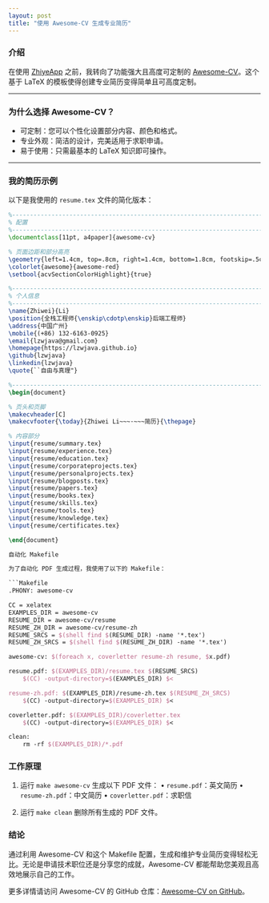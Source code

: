```yaml
---
layout: post  
title: "使用 Awesome-CV 生成专业简历"  
---
```


### 介绍  

在使用 [ZhiyeApp](https://www.zhiyeapp.com) 之前，我转向了功能强大且高度可定制的 [Awesome-CV](https://github.com/posquit0/Awesome-CV)。这个基于 LaTeX 的模板使得创建专业简历变得简单且可高度定制。

---

### 为什么选择 Awesome-CV？  
- 可定制：您可以个性化设置部分内容、颜色和格式。  
- 专业外观：简洁的设计，完美适用于求职申请。  
- 易于使用：只需最基本的 LaTeX 知识即可操作。  

---

### 我的简历示例  

以下是我使用的 `resume.tex` 文件的简化版本：

```latex
%-------------------------------------------------------------------------------
% 配置
%-------------------------------------------------------------------------------
\documentclass[11pt, a4paper]{awesome-cv}

% 页面边距和部分高亮
\geometry{left=1.4cm, top=.8cm, right=1.4cm, bottom=1.8cm, footskip=.5cm}
\colorlet{awesome}{awesome-red}
\setbool{acvSectionColorHighlight}{true}

%-------------------------------------------------------------------------------
% 个人信息
%-------------------------------------------------------------------------------
\name{Zhiwei}{Li}
\position{全栈工程师{\enskip\cdotp\enskip}后端工程师}
\address{中国广州}
\mobile{(+86) 132-6163-0925}
\email{lzwjava@gmail.com}
\homepage{https://lzwjava.github.io}
\github{lzwjava}
\linkedin{lzwjava}
\quote{``自由与真理"}

%-------------------------------------------------------------------------------
\begin{document}

% 页头和页脚
\makecvheader[C]
\makecvfooter{\today}{Zhiwei Li~~~·~~~简历}{\thepage}

% 内容部分
\input{resume/summary.tex}
\input{resume/experience.tex}
\input{resume/education.tex}
\input{resume/corporateprojects.tex}
\input{resume/personalprojects.tex}
\input{resume/blogposts.tex}
\input{resume/papers.tex}
\input{resume/books.tex}
\input{resume/skills.tex}
\input{resume/tools.tex}
\input{resume/knowledge.tex}
\input{resume/certificates.tex}

\end{document}

自动化 Makefile

为了自动化 PDF 生成过程，我使用了以下的 Makefile：

```Makefile
.PHONY: awesome-cv

CC = xelatex
EXAMPLES_DIR = awesome-cv
RESUME_DIR = awesome-cv/resume
RESUME_ZH_DIR = awesome-cv/resume-zh
RESUME_SRCS = $(shell find $(RESUME_DIR) -name '*.tex')
RESUME_ZH_SRCS = $(shell find $(RESUME_ZH_DIR) -name '*.tex')

awesome-cv: $(foreach x, coverletter resume-zh resume, $x.pdf)

resume.pdf: $(EXAMPLES_DIR)/resume.tex $(RESUME_SRCS)
	$(CC) -output-directory=$(EXAMPLES_DIR) $<

resume-zh.pdf: $(EXAMPLES_DIR)/resume-zh.tex $(RESUME_ZH_SRCS)
	$(CC) -output-directory=$(EXAMPLES_DIR) $<

coverletter.pdf: $(EXAMPLES_DIR)/coverletter.tex
	$(CC) -output-directory=$(EXAMPLES_DIR) $<

clean:
	rm -rf $(EXAMPLES_DIR)/*.pdf
```

### 工作原理

1. 运行 `make awesome-cv` 生成以下 PDF 文件：
   • `resume.pdf`：英文简历
   • `resume-zh.pdf`：中文简历
   • `coverletter.pdf`：求职信

2. 运行 `make clean` 删除所有生成的 PDF 文件。


### 结论

通过利用 Awesome-CV 和这个 Makefile 配置，生成和维护专业简历变得轻松无比。无论是申请技术职位还是分享您的成就，Awesome-CV 都能帮助您美观且高效地展示自己的工作。

更多详情请访问 Awesome-CV 的 GitHub 仓库：[Awesome-CV on GitHub](https://github.com/posquit0/Awesome-CV)。

